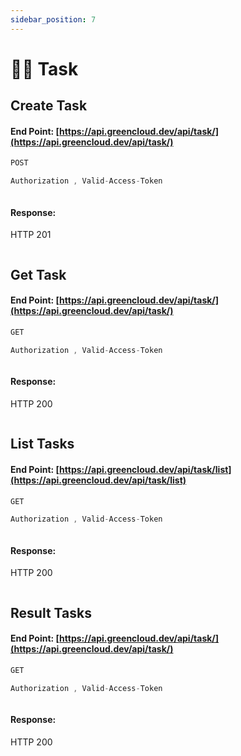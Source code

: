 ```yaml
---
sidebar_position: 7
---
```


# 🧑‍💼 Task

## Create Task

#### End Point: [https://api.greencloud.dev/api/task/](https://api.greencloud.dev/api/task/)

```js title="HTTP VERB"
POST 
```

```js title="Content Header"
Authorization , Valid-Access-Token
```

```js title="Body"
```

#### Response:

HTTP 201

```js title="API Response"
```

## Get Task

#### End Point: [https://api.greencloud.dev/api/task/](https://api.greencloud.dev/api/task/)

```js title="HTTP VERB"
GET 
```

```js title="Content Header"
Authorization , Valid-Access-Token
```

```js title="Body"
```

#### Response:

HTTP 200

```js title="API Response"
```

## List Tasks

#### End Point: [https://api.greencloud.dev/api/task/list](https://api.greencloud.dev/api/task/list)

```js title="HTTP VERB"
GET 
```

```js title="Content Header"
Authorization , Valid-Access-Token
```

```js title="Body"
```

#### Response:

HTTP 200

```js title="API Response"
```

## Result Tasks

#### End Point: [https://api.greencloud.dev/api/task/](https://api.greencloud.dev/api/task/)

```js title="HTTP VERB"
GET 
```

```js title="Content Header"
Authorization , Valid-Access-Token
```

```js title="Body"
```

#### Response:

HTTP 200

```js title="API Response"
```